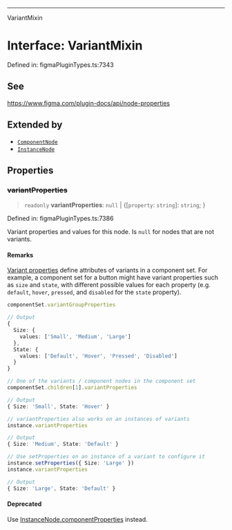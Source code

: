 ---

VariantMixin

# Interface: VariantMixin

Defined in: figmaPluginTypes.ts:7343

## See

https://www.figma.com/plugin-docs/api/node-properties

## Extended by

- [`ComponentNode`](ComponentNode.md)
- [`InstanceNode`](InstanceNode.md)

## Properties

### ~~variantProperties~~

> `readonly` **variantProperties**: `null` \| \{[`property`: `string`]: `string`; \}

Defined in: figmaPluginTypes.ts:7386

Variant properties and values for this node. Is `null` for nodes that are not variants.

#### Remarks

[Variant properties](https://help.figma.com/hc/en-us/articles/5579474826519#h_01G2Q5GF4407ZTN7K8FHM2JREZ) define attributes of variants in a component set. For example, a component set for a button might have variant properties such as `size` and `state`, with different possible values for each property (e.g. `default`, `hover`, `pressed`, and `disabled` for the `state` property).

```ts title="Variant-related properties and methods for component sets, components, and instances"
componentSet.variantGroupProperties

// Output
{
  Size: {
    values: ['Small', 'Medium', 'Large']
  },
  State: {
    values: ['Default', 'Hover', 'Pressed', 'Disabled']
  }
}

// One of the variants / component nodes in the component set
componentSet.children[1].variantProperties

// Output
{ Size: 'Small', State: 'Hover' }

// variantProperties also works on an instances of variants
instance.variantProperties

// Output
{ Size: 'Medium', State: 'Default' }

// Use setProperties on an instance of a variant to configure it
instance.setProperties({ Size: 'Large' })
instance.variantProperties

// Output
{ Size: 'Large', State: 'Default' }
```

#### Deprecated

Use [InstanceNode.componentProperties](InstanceNode.md#componentproperties) instead.
